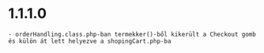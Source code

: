 # 1.1.1.0

    - orderHandling.class.php-ban termekker()-ből kikerült a Checkout gomb és külön át lett helyezve a shopingCart.php-ba

